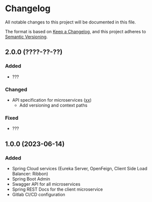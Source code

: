 # Changelog

All notable changes to this project will be documented in this file.

The format is based on [Keep a Changelog](https://keepachangelog.com/en/1.1.0/), and this project adheres to [Semantic Versioning](https://semver.org/spec/v2.0.0.html).

## 2.0.0 (????-??-??)

### Added

- ???

### Changed

- API specification for microservices ([xx](xx))
  - Add versioning and context paths

### Fixed

- ???

###

## 1.0.0 (2023-06-14)

### Added

- Spring Cloud services (Eureka Server, OpenFeign, Client Side Load Balancer: Ribbon)
- Spring Boot Admin
- Swagger API for all microservices
- Spring REST Docs for the client microservice
- Gitlab CI/CD configuration
